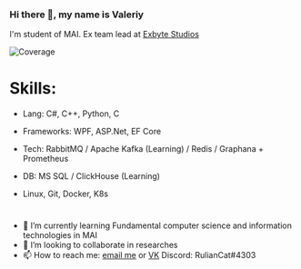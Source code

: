 ### Hi there 👋, my name is Valeriy
I'm student of MAI. Ex team lead at [Exbyte Studios](https://vk.com/exbytestudios)

<img alt="Coverage" src="https://www.codewars.com/users/DeoEsor/badges/large">

# Skills:  
- Lang: C#, C++, Python, C

- Frameworks: WPF, ASP.Net, EF Core
- Tech: RabbitMQ / Apache Kafka (Learning) / Redis / Graphana + Prometheus
- DB: MS SQL / ClickHouse (Learning)
- Linux, Git, Docker, K8s

# 

- 🌱 I’m currently learning Fundamental computer science and information technologies in MAI
- 👯 I’m looking to collaborate in researches
- 📫 How to reach me: [email me](RulianValeriy@yandex.ru) or [VK](https://vk.com/ruliandeo/) Discord: RulianCat#4303
